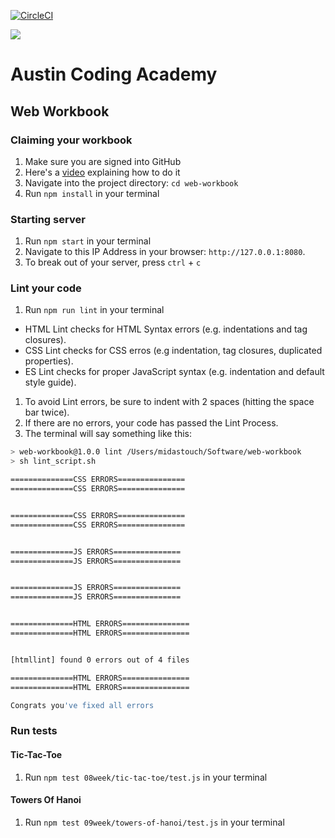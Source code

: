 [![CircleCI](https://circleci.com/gh/AustinCodingAcademy/web-workbook.svg?style=svg)](https://circleci.com/gh/AustinCodingAcademy/web-workbook)

![](http://en.gravatar.com/userimage/107370100/a08594145564536138dfaaf072c7b241.png)
# Austin Coding Academy
## Web Workbook
### Claiming your workbook
1. Make sure you are signed into GitHub
1. Here's a [video](https://www.youtube.com/embed/CtKQdoHjt6M) explaining how to do it
1. Navigate into the project directory: `cd web-workbook`
1. Run `npm install` in your terminal

### Starting server
1. Run `npm start` in your terminal
1. Navigate to this IP Address in your browser: `http://127.0.0.1:8080`.
1. To break out of your server, press `ctrl` + `c`

### Lint your code
1. Run `npm run lint` in your terminal  
  * HTML Lint checks for HTML Syntax errors (e.g. indentations and tag closures).
  * CSS Lint checks for CSS erros (e.g indentation, tag closures, duplicated properties).
  * ES Lint checks for proper JavaScript syntax (e.g. indentation and default style guide).
1. To avoid Lint errors, be sure to indent with 2 spaces (hitting the space bar twice).
1. If there are no errors, your code has passed the Lint Process.
1. The terminal will say something like this:

```bash
> web-workbook@1.0.0 lint /Users/midastouch/Software/web-workbook
> sh lint_script.sh

==============CSS ERRORS===============
==============CSS ERRORS===============


==============CSS ERRORS===============
==============CSS ERRORS===============


==============JS ERRORS===============
==============JS ERRORS===============


==============JS ERRORS===============
==============JS ERRORS===============


==============HTML ERRORS===============
==============HTML ERRORS===============


[htmllint] found 0 errors out of 4 files

==============HTML ERRORS===============
==============HTML ERRORS===============

Congrats you've fixed all errors
```

### Run tests
#### Tic-Tac-Toe
1. Run `npm test 08week/tic-tac-toe/test.js` in your terminal

#### Towers Of Hanoi
1. Run `npm test 09week/towers-of-hanoi/test.js` in your terminal

<!-- ### Run Challenges
1. `npm test challenges/01challenge/test.js`
1. `npm test challenges/02challenge/test.js` -->
